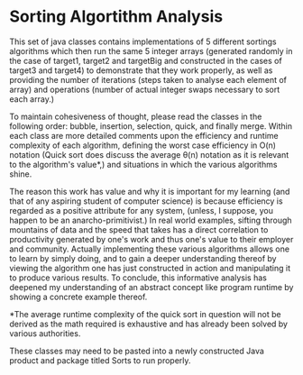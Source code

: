 # Sorting Algortithm Analysis
This set of java classes contains implementations of 5 different sortings algorithms which then run the same 5 integer arrays
(generated randomly in the case of target1, target2 and targetBig and constructed in the cases of target3 and target4) to demonstrate
that they work properly, as well  as providing the number of iterations (steps taken to analyse each element of array) and operations
(number of actual integer swaps necessary to sort each array.) 

To maintain cohesiveness of thought, please read the classes in the following order: bubble, insertion, selection, quick, and finally
merge. Within each class are more detailed comments upon the efficiency and runtime complexity of each algorithm, defining the worst case 
efficiency in O(n) notation (Quick sort does discuss the average θ(n) notation as it is relevant to the algorithm's value*,) and
situations in which the various algorithms shine.

The reason this work has value and why it is important for my learning (and that of any aspiring student of computer science) is
because efficiency is regarded as a positive attribute for any system, (unless, I suppose, you happen to be an 
anarcho-primitivist.) In real world examples, sifting through mountains of data and the speed that takes has a direct correlation to
productivity generated by one's work and thus one's value to their employer and community. Actually implementing these various
algorithms allows one to learn by simply doing, and to gain a deeper understanding thereof by viewing the algorithm one has just 
constructed in action and manipulating it to produce various results. To conclude, this informative analysis has deepened my understanding 
of an abstract concept like program runtime by showing a concrete example thereof.

*The average runtime complexity of the quick sort in question will not be derived as the math required is exhaustive and has already been
solved by various authorities.

These classes may need to be pasted into a newly constructed Java product and package titled Sorts to run properly.
